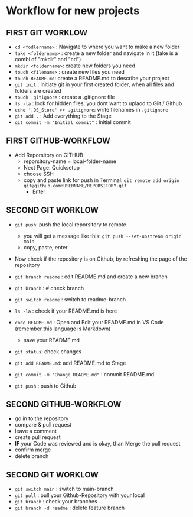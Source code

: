 # Workflow for new projects

## FIRST GIT WORKLOW

- `cd <fodlername>` : Navigate to where you want to make a new folder
- `take <foldername>` : create a new folder and navigate in it (take is a combi of "mkdir" and "cd")
- `mkdir <foldername>`: create new folders you need
- `touch <filename>` : create new files you need
- `touch README.md`: create a README.md to describe your project
- `git init` : initiate git in your first created folder, when all files and folders are created
- `touch .gitignore` : create a .gitignore file
- `ls -la` : look for hidden files, you dont want to uplaod to Giit / Github
- `echo '.DS_Store' >> .gitignore`: write filenames in `.gitignore`
- `git add .` : Add everything to the Stage
- `git commit -m "Initial commit"` : Initial commit

## FIRST GITHUB-WORKFLOW

- Add Reporsitory on GITHUB
  - reporsitory-name = local-folder-name
  - Next Page: Quicksetup
  - choose SSH
  - copy and paste link for push in Terminal: `git remote add origin git@github.com:USERNAME/REPORSITORY.git`
    - Enter

## SECOND GIT WORKLOW

- `git push`: push the local reporsitory to remote

  - you will get a message like this: `git push --set-upstream origin main`
  - copy, paste, enter

- Now check if the repository is on Github, by refreshing the page of the repository

- `git branch readme` : edit README.md and create a new branch
- `git branch` : # check branch
- `git switch readme` : switch to readme-branch
- `ls -la` : check if your README.md is here
- `code README.md` : Open and Edit your README.md in VS Code (remember this language is Markdown)
  - save your README.md
- `git status`: check changes
- `git add README.md`: add README.md to Stage
- `git commit -m "Change README.md"` : commit README.md
- `git push` : push to Github

## SECOND GITHUB-WORKFLOW

- go in to the repository
- compare & pull request
- leave a comment
- create pull request
- **IF** your Code was reviewed and is okay, than Merge the pull request
- confirm merge
- delete branch

## SECOND GIT WORKLOW

- `git switch main` : switch to main-branch
- `git pull` : pull your Github-Repository with your local
- `git branch` : check your branches
- `git branch -d readme` : delete feature branch

